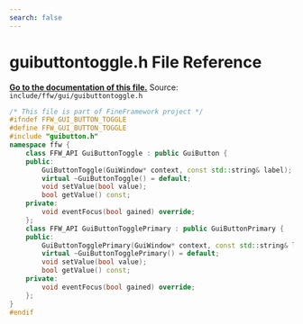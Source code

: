 ```yaml
---
search: false
---
```


# guibuttontoggle.h File Reference

**[Go to the documentation of this file.](guibuttontoggle_8h.md)**
Source: `include/ffw/gui/guibuttontoggle.h`

    
    
    
    
    
    
    
    
    
    
    
    
    
```cpp
/* This file is part of FineFramework project */
#ifndef FFW_GUI_BUTTON_TOGGLE
#define FFW_GUI_BUTTON_TOGGLE
#include "guibutton.h"
namespace ffw {
    class FFW_API GuiButtonToggle : public GuiButton {
    public:
        GuiButtonToggle(GuiWindow* context, const std::string& label);
        virtual ~GuiButtonToggle() = default;
        void setValue(bool value);
        bool getValue() const;
    private:
        void eventFocus(bool gained) override;
    };
    class FFW_API GuiButtonTogglePrimary : public GuiButtonPrimary {
    public:
        GuiButtonTogglePrimary(GuiWindow* context, const std::string& label);
        virtual ~GuiButtonTogglePrimary() = default;
        void setValue(bool value);
        bool getValue() const;
    private:
        void eventFocus(bool gained) override;
    };
}
#endif
```


    
  

